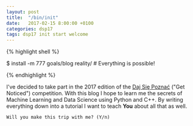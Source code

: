 ```yaml
---
layout: post
title:  "/bin/init"
date:   2017-02-15 8:00:00 +0100
categories: dsp17
tags: dsp17 init start welcome
---
```

<!--Bizarre Liquid bug fix-->

{% highlight shell %}

$ install -m 777 goals/blog reality/ # Everything is possible!

{% endhighlight %}

I've decided to take part in the 2017 edition of the [Daj Się
Poznać][dajsiepoznac] ("Get Noticed") competition. With this blog I hope to
learn me the secrets of Machine Learning and Data Science using Python and C++.
By writing everything down into a tutorial I want to teach **You** about all
that as well.

`Will you make this trip with me? (Y/n)`

[dajsiepoznac]: http://dajsiepoznac.pl
